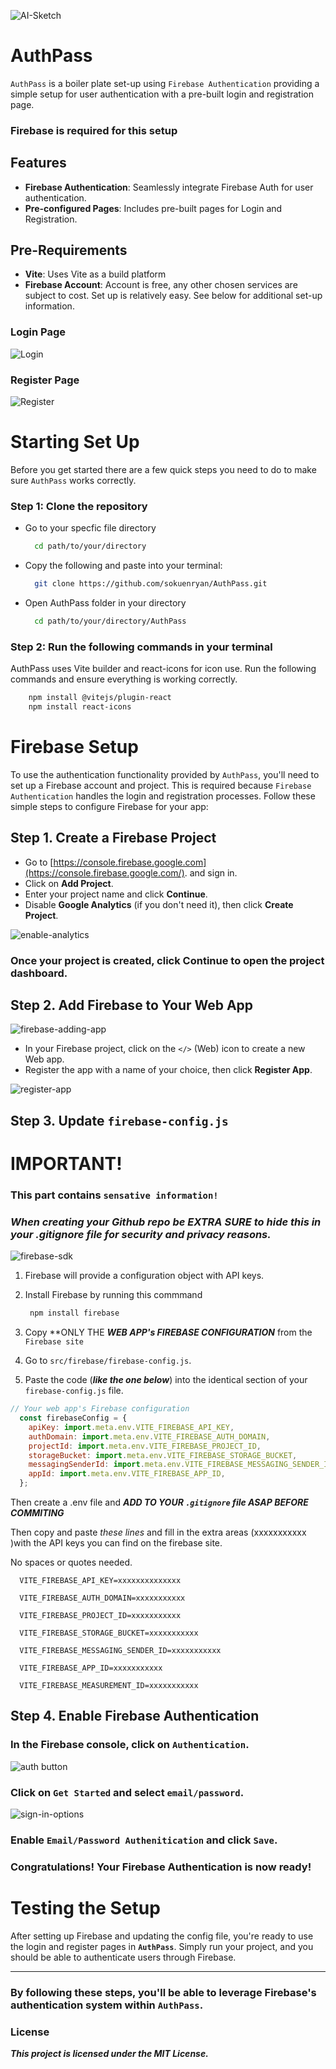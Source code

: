 ![AI-Sketch](./public/AI-sketch.png)
# AuthPass

`AuthPass` is a boiler plate set-up using `Firebase Authentication` providing a simple setup for user authentication with a pre-built login and registration page.

### Firebase is required for this setup

## Features
- **Firebase Authentication**: Seamlessly integrate Firebase Auth for user authentication.
- **Pre-configured Pages**: Includes pre-built pages for Login and Registration.

## Pre-Requirements
- **Vite**: Uses Vite as a build platform
- **Firebase Account**: Account is free, any other chosen services are subject to cost. Set up is relatively easy. See below for additional set-up information. 

  
### Login Page
![Login](./public/login.png)

### Register Page
![Register](./public/register.png)

# Starting Set Up
Before you get started there are a few quick steps you need to do to make sure `AuthPass` works correctly. 

### Step 1: Clone the repository
  - Go to your specfic file directory
    ```bash
      cd path/to/your/directory
    ```
  - Copy the following and paste into your terminal: 
    ```bash
      git clone https://github.com/sokuenryan/AuthPass.git
    ```
  - Open AuthPass folder in your directory
    ```bash
      cd path/to/your/directory/AuthPass
    ```

### Step 2: Run the following commands in your terminal
AuthPass uses Vite builder and react-icons for icon use. Run the following commands and ensure everything is working correctly. 

```bash
    npm install @vitejs/plugin-react
    npm install react-icons
```

# Firebase Setup
To use the authentication functionality provided by `AuthPass`, you'll need to set up a Firebase account and project. This is required because `Firebase Authentication` handles the login and registration processes. Follow these simple steps to configure Firebase for your app:

## Step 1. Create a Firebase Project
- Go to [https://console.firebase.google.com](https://console.firebase.google.com/). and sign in.
- Click on **Add Project**.
- Enter your project name and click **Continue**.
- Disable **Google Analytics** (if you don't need it), then click **Create Project**.
  
 ![enable-analytics](./public/firebase--enable-analytics.png)

 ### Once your project is created, click **Continue** to open the project dashboard.

## Step 2. Add Firebase to Your Web App

  ![firebase-adding-app](./public/firebase--add-app.png)
  
- In your Firebase project, click on the `</>` (Web) icon to create a new Web app.
- Register the app with a name of your choice, then click **Register App**.

![register-app](public/firebase--register-firebase.png)

## Step 3. Update `firebase-config.js`

# IMPORTANT!
### This part contains **`sensative information!`** 
### ***When creating your Github repo be EXTRA SURE to hide this in your .gitignore file for security and privacy reasons.***

![firebase-sdk](./public/firebase--copy-SDK.png)

  1. Firebase will provide a configuration object with API keys.
  
  2. Install Firebase by running this commmand
     ```bash
      npm install firebase
     ```
    
  3. Copy **ONLY THE ***WEB APP's FIREBASE CONFIGURATION*** from the `Firebase site`
  4. Go to `src/firebase/firebase-config.js`.
  5. Paste the code (***like the one below***) into the identical section of your `firebase-config.js` file.
     
  ```jsx
// Your web app's Firebase configuration
    const firebaseConfig = {
      apiKey: import.meta.env.VITE_FIREBASE_API_KEY,
      authDomain: import.meta.env.VITE_FIREBASE_AUTH_DOMAIN,
      projectId: import.meta.env.VITE_FIREBASE_PROJECT_ID,
      storageBucket: import.meta.env.VITE_FIREBASE_STORAGE_BUCKET,
      messagingSenderId: import.meta.env.VITE_FIREBASE_MESSAGING_SENDER_ID,
      appId: import.meta.env.VITE_FIREBASE_APP_ID,
    };
  ```
Then create a .env file and ***ADD TO YOUR `.gitignore` file ASAP BEFORE COMMITING***

Then copy and paste *these lines* and fill in the extra areas (xxxxxxxxxxx )with the API keys you can find on the firebase site. 

No spaces or quotes needed. 

      VITE_FIREBASE_API_KEY=xxxxxxxxxxxxxx
      
      VITE_FIREBASE_AUTH_DOMAIN=xxxxxxxxxxx
      
      VITE_FIREBASE_PROJECT_ID=xxxxxxxxxxx
      
      VITE_FIREBASE_STORAGE_BUCKET=xxxxxxxxxxx
      
      VITE_FIREBASE_MESSAGING_SENDER_ID=xxxxxxxxxxx
      
      VITE_FIREBASE_APP_ID=xxxxxxxxxxx
      
      VITE_FIREBASE_MEASUREMENT_ID=xxxxxxxxxxx

## Step 4. Enable Firebase Authentication

### In the Firebase console, click on `Authentication`. 
![auth button](./public/firebase--add-auth.png)

### Click on `Get Started` and select `email/password`. 
![sign-in-options](./public/firebase--auth-options.png)

### Enable `Email/Password Authenitication` and click `Save`. 




### Congratulations! Your **Firebase Authentication** is now ready!

# Testing the Setup
After setting up Firebase and updating the config file, you're ready to use the login and register pages in **`AuthPass`**. Simply run your project, and you should be able to authenticate users through Firebase.

---

### By following these steps, you'll be able to leverage Firebase's authentication system within `AuthPass`.

### License 
***This project is licensed under the MIT License.***






